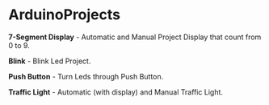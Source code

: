 # ArduinoProjects

**7-Segment Display** - Automatic and Manual Project Display that count from 0 to 9.

**Blink** - Blink Led Project.

**Push Button** - Turn Leds through Push Button.

**Traffic Light** - Automatic (with display) and Manual Traffic Light.

